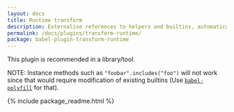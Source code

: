 ```yaml
---
layout: docs
title: Runtime transform
description: Externalise references to helpers and builtins, automatically polyfilling your code without polluting globals
permalink: /docs/plugins/transform-runtime/
package: babel-plugin-transform-runtime
---
```


This plugin is recommended in a library/tool.

NOTE: Instance methods such as `"foobar".includes("foo")` will not work since that would require modification of existing builtins (Use [`babel-polyfill`](/docs/usage/polyfill) for that).

{% include package_readme.html %}